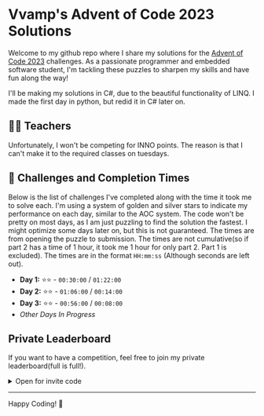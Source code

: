# Vvamp's Advent of Code 2023 Solutions

Welcome to my github repo where I share my solutions for the [Advent of Code 2023](https://adventofcode.com/2023) challenges. As a passionate programmer and embedded software student, I'm tackling these puzzles to sharpen my skills and have fun along the way!

I'll be making my solutions in C#, due to the beautiful functionality of LINQ.
I made the first day in python, but redid it in C# later on.

## 👨‍🏫 Teachers

Unfortunately, I won't be competing for INNO points. The reason is that I can't make it to the required classes on tuesdays.

## 🌟 Challenges and Completion Times

Below is the list of challenges I've completed along with the time it took me to solve each. I'm using a system of golden and silver stars to indicate my performance on each day, similar to the AOC system. The code won't be pretty on most days, as I am just puzzling to find the solution the fastest. I might optimize some days later on, but this is not guaranteed.
The times are from opening the puzzle to submission. The times are not cumulative(so if part 2 has a time of 1 hour, it took me 1 hour for only part 2. Part 1 is excluded).
The times are in the format `HH:mm:ss` (Although seconds are left out).

- **Day 1:** ⭐⭐ - `00:30:00` / `01:22:00`
- **Day 2:** ⭐⭐ - `01:06:00` / `00:14:00`
- **Day 3:** ⭐⭐ - `00:56:00` / `00:08:00`
- _Other Days In Progress_

## Private Leaderboard

If you want to have a competition, feel free to join my private leaderboard(full is full!).

<details>
  <summary>Open for invite code</summary>

```Python
# Leaderboard Invite Code: 1016489-968fe61d
```

</details>

---

Happy Coding! 🎄
